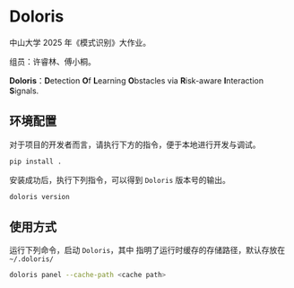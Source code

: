 # Doloris

中山大学 2025 年《模式识别》大作业。

组员：许睿林、傅小桐。

**Doloris**：**D**etection **O**f **L**earning **O**bstacles via **R**isk-aware **I**nteraction **S**ignals.

## 环境配置

对于项目的开发者而言，请执行下方的指令，便于本地进行开发与调试。

```bash
pip install .
```

安装成功后，执行下列指令，可以得到 `Doloris` 版本号的输出。

```bash
doloris version
```

## 使用方式

运行下列命令，启动 `Doloris`，其中 <cache path> 指明了运行时缓存的存储路径，默认存放在 `~/.doloris/`

```bash
doloris panel --cache-path <cache path>
```